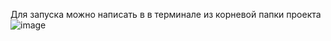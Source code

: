 Для запуска можно написать в в терминале из корневой папки проекта
![image](https://github.com/ilyavtln/web-scanner/assets/108632891/4acc7ca3-77b6-4c25-9890-5f2f34a2487a)
